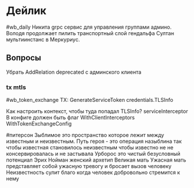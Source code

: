 # Дейлик
#wb_daily 
Никита grpc сервис для управления группами админо.
Володя продолжает пилить транспортный слой гендальфа
Султан мультиинстанс в Меркуриус.
## Вопросы
Убрать AddRelation deprecated с админского клиента

### tx mtls
#wb_token_exchange
TX:  GenerateServiceToken
credentials.TLSInfo

Как настроить контекст, чтобы туда попадал TLSInfo?
serviceInterceptor
В конфиге должен быть флаг
WithClientInterceptors
WithTokenExchangeConfig

#питерсон 
Зыблимое это пространство которое лежит между известным и неизвестным. Путь героя - это операция назыблина так чтобы известная становилось неизвестным чтобы известно не не консервировалась и не застывала 
Урборос это чистый безусловный потенциал
Эрих Нойман женский архетип
Великая мать
Ужасная мать представляет собой ужасную тревогу и бросает вызов человеку
Неизвестность сулит благо когда человек добровольно стремится к нему